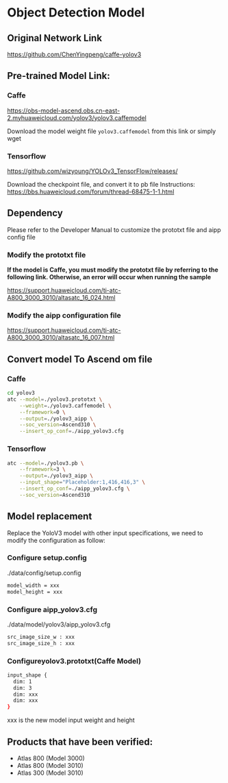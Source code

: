# Object Detection Model

## Original Network Link

https://github.com/ChenYingpeng/caffe-yolov3

## Pre-trained Model Link:

### Caffe

https://obs-model-ascend.obs.cn-east-2.myhuaweicloud.com/yolov3/yolov3.caffemodel

Download the model weight file ``yolov3.caffemodel`` from this link or simply wget

### Tensorflow

https://github.com/wizyoung/YOLOv3_TensorFlow/releases/

Download the checkpoint file, and convert it to pb file
Instructions: https://bbs.huaweicloud.com/forum/thread-68475-1-1.html

## Dependency
Please refer to the Developer Manual to customize the prototxt file and aipp config file

### Modify the prototxt file
**If the model is Caffe, you must modify the prototxt file by referring to the following link. Otherwise, an error will occur when running the sample**

https://support.huaweicloud.com/ti-atc-A800_3000_3010/altasatc_16_024.html

### Modify the aipp configuration file
https://support.huaweicloud.com/ti-atc-A800_3000_3010/altasatc_16_007.html

## Convert model To Ascend om file

### Caffe
```bash
cd yolov3
atc --model=./yolov3.prototxt \
    --weight=./yolov3.caffemodel \
    --framework=0 \
    --output=./yolov3_aipp \
    --soc_version=Ascend310 \
    --insert_op_conf=./aipp_yolov3.cfg
```

### Tensorflow
```bash
atc --model=./yolov3.pb \
    --framework=3 \
    --output=./yolov3_aipp \
    --input_shape="Placeholder:1,416,416,3" \
    --insert_op_conf=./aipp_yolov3.cfg \
    --soc_version=Ascend310
```

## Model replacement

Replace the YoloV3 model with other input specifications, we need to modify the configuration as follow:

### Configure setup.config
./data/config/setup.config
```bash
model_width = xxx
model_height = xxx
```

### Configure aipp_yolov3.cfg
./data/model/yolov3/aipp_yolov3.cfg
```bash
src_image_size_w : xxx
src_image_size_h : xxx
```

### Configureyolov3.prototxt(Caffe Model)
```bash
input_shape {
  dim: 1
  dim: 3
  dim: xxx
  dim: xxx
}
```
xxx is the new model input weight and height

## Products that have been verified:

- Atlas 800 (Model 3000)
- Atlas 800 (Model 3010)
- Atlas 300 (Model 3010)